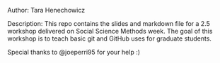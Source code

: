 Author: Tara Henechowicz 

Description: This repo contains the slides and markdown file for a 2.5 workshop delivered on Social Science Methods week. The goal of this workshop is to teach basic git and GitHub uses for graduate students. 

Special thanks to @joeperri95 for your help :)